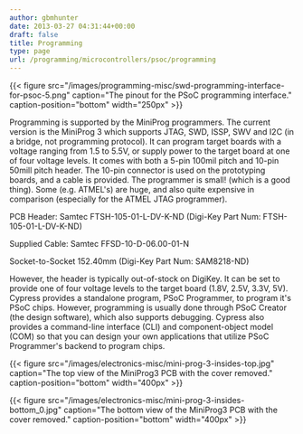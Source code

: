 ```yaml
---
author: gbmhunter
date: 2013-03-27 04:31:44+00:00
draft: false
title: Programming
type: page
url: /programming/microcontrollers/psoc/programming
---
```


{{< figure src="/images/programming-misc/swd-programming-interface-for-psoc-5.png" caption="The pinout for the PSoC programming interface." caption-position="bottom" width="250px" >}}




Programming is supported by the MiniProg programmers. The current version is the MiniProg 3 which supports JTAG, SWD, ISSP, SWV and I2C (in a bridge, not programming protocol). It can program target boards with a voltage ranging from 1.5 to 5.5V, or supply power to the target board at one of four voltage levels. It comes with both a 5-pin 100mil pitch and 10-pin 50mill pitch header. The 10-pin connector is used on the prototyping boards, and a cable is provided. The programmer is small! (which is a good thing). Some (e.g. ATMEL's) are huge, and also quite expensive in comparison (especially for the ATMEL JTAG programmer).




PCB Header: Samtec FTSH-105-01-L-DV-K-ND (Digi-Key Part Num: FTSH-105-01-L-DV-K-ND)  

 Supplied Cable: Samtec FFSD-10-D-06.00-01-N  

 Socket-to-Socket 152.40mm (Digi-Key Part Num: SAM8218-ND)




However, the header is typically out-of-stock on DigiKey. It can be set to provide one of four voltage levels to the target board (1.8V, 2.5V, 3.3V, 5V). Cypress provides a standalone program, PSoC Programmer, to program it's PSoC chips. However, programming is usually done through PSoC Creator (the design software), which also supports debugging. Cypress also provides a command-line interface (CLI) and component-object model (COM) so that you can design your own applications that utilize PSoC Programmer's backend to program chips.




{{< figure src="/images/electronics-misc/mini-prog-3-insides-top.jpg" caption="The top view of the MiniProg3 PCB with the cover removed." caption-position="bottom" width="400px" >}}




{{< figure src="/images/electronics-misc/mini-prog-3-insides-bottom_0.jpg" caption="The bottom view of the MiniProg3 PCB with the cover removed." caption-position="bottom" width="400px" >}}
